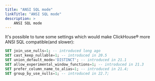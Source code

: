 ```yaml
---
title: "ANSI SQL mode"
linkTitle: "ANSI SQL mode"
description: >
    ANSI SQL mode
---
```

It's possible to tune some settings which would make ClickHouse® more ANSI SQL compatible(and slower):

```sql
SET join_use_nulls=1; -- introduced long ago
SET cast_keep_nullable=1; -- introduced in 20.5
SET union_default_mode='DISTINCT'; -- introduced in 21.1
SET allow_experimental_window_functions=1; -- introduced in 21.3
SET prefer_column_name_to_alias=1; -- introduced in 21.4;
SET group_by_use_nulls=1; -- introduced in 22.7;
```
